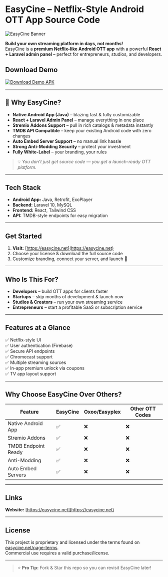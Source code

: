 # EasyCine – Netflix-Style Android OTT App Source Code

![EasyCine Banner](https://easycine.net/assets/images/common/easycine-meta.jpg)

**Build your own streaming platform in days, not months!**  
EasyCine is a **premium Netflix-like Android OTT app** with a powerful **React + Laravel admin panel** – perfect for entrepreneurs, studios, and developers.

## Download Demo

[![Download Demo APK](https://img.shields.io/badge/⬇%20Download-Demo%20APK-brightgreen?style=for-the-badge)](https://github.com/AppDevsCode/Easycine-Movie-TV-Show-Video-Streaming-Android-App-With-Admin-Panel/releases/tag/v4.0-Demo)

---

## 🚀 Why EasyCine?

- **Native Android App (Java)** – blazing fast & fully customizable  
- **React + Laravel Admin Panel** – manage everything in one place  
- **Stremio Addons Support** – pull in rich catalogs & metadata instantly  
- **TMDB API Compatible** – keep your existing Android code with zero changes  
- **Auto Embed Server Support** – no manual link hassle  
- **Strong Anti-Modding Security** – protect your investment  
- **Fully White-Label** – your branding, your rules  

> 💡 _You don’t just get source code — you get a launch-ready OTT platform._

---

## Tech Stack

- **Android App:** Java, Retrofit, ExoPlayer  
- **Backend:** Laravel 10, MySQL  
- **Frontend:** React, Tailwind CSS  
- **API:** TMDB-style endpoints for easy migration  

---

## Get Started

1. **Visit:** [https://easycine.net](https://easycine.net)
2. Choose your license & download the full source code  
3. Customize branding, connect your server, and launch 🚀

---

## Who Is This For?

- **Developers** – build OTT apps for clients faster  
- **Startups** – skip months of development & launch now  
- **Studios & Creators** – run your own streaming service  
- **Entrepreneurs** – start a profitable SaaS or subscription service  

---

## Features at a Glance

✅ Netflix-style UI  
✅ User authentication (Firebase)  
✅ Secure API endpoints  
✅ Chromecast support  
✅ Multiple streaming sources  
✅ In-app premium unlock via coupons  
✅ TV app layout support  

---

## Why Choose EasyCine Over Others?

| Feature              | EasyCine | Oxoo/Easyplex | Other OTT Codes |
|----------------------|----------|------|-----------------|
| Native Android App   | ✅        | ❌    | ❌               |
| Stremio Addons       | ✅        | ❌    | ❌               |
| TMDB Endpoint Ready  | ✅        | ❌    | ❌               |
| Anti-Modding         | ✅        | ❌    | ❌               |
| Auto Embed Servers   | ✅        | ❌    | ❌               |

---

## Links

**Website:** [https://easycine.net](https://easycine.net)  

---

## License

This project is proprietary and licensed under the terms found on [easycine.net/page-terms](https://easycine.net/page-terms).  
Commercial use requires a valid purchase/license.

---

> ⭐ **Pro Tip:** Fork & Star this repo so you can revisit EasyCine later!
